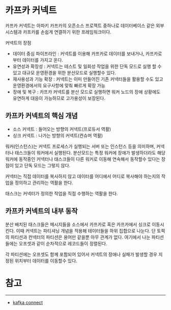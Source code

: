 # 카프카 커넥트

카프카 커넥트는 아파키 카프카의 오픈소스 프로젝트 중하나로 데이터베이스 같은 외부 시스템과 카프카를 손쉽게 연결하기 위한 프레임워크이다.

커넥트의 장점

* 데이터 중심 파이프라인 : 커넥트를 이용해 카프카로 데이터를 보내거나, 카프카로부터 데이터를 가지고 온다.
* 유연성과 확장성 : 커넥트는 테스트 및 일회성 작업을 위한 단독 모드로 실행 할 수 있고 대규모 운영환경을 위한 분산모드로 실행할수 있다.
* 재사용성과 기능 확장 : 커넥트는 이미 만들어진 기존 커넥터들을 활용할 수도 있고 운영환경에서의 요구사항에 맞춰 빠르게 확장 가능
* 장애 및 복구 : 카프카 커넥트를 분산 모드로 실행하면 워커 노드의 장애 상황에도 유연하게 대응이 가능하므로 고가용성이 보장된다.

## 카프카 커넥트의 핵심 개념

* 소스 커넥트 : 들어오는 방향의 커넥트(프로듀서 역활)
* 싱크 커넥트 : 나가는 방향의 커넥트(컨슈머 역활)

워커(인스턴스)는 커넥트 프로세스가 실행되는 서버 또는 인스턴스 등을 의미하며, 커넥터나 태스크들이 워커에서 실행된다.
분산모드는 특정 워커에 장애가 발생하더라도 해당 워커에 동작중인 커넥터나 태스크들이 다른 워커로 이동해 연속해서 동작할수 있다는 장점이 있고 단독 모드는 그렇지 않다.

커넥터는 직접 데이터를 복사하지 않고 데이터를 어디에서 어디로 복사해야 하는지의 작업을 정의하고 관리하는 역활을 한다.

태스크는 커넥터가 정의한 작업을 직접 수행하는 역활을 한다.

## 카프카 커넥트의 내부 동작

분산 배치된 태스크들은 메시지들을 소스에서 카프카로 혹은 카프카에서 싱크로 이동시킨다.
이때 커넥트는 파티셔닝 개념을 적용해 테이터들을 하위 집합으로 나눈다. 단 토픽의 파티션과 컨넥터의 파티션은 용어만 같을뿐 아무 관계가 없다.
여기에서 나눈 파티션들에는 오프셋과 같이 순차적으로 레코드들이 정렬된다.

각 파티션에는 오프셋도 함께 포함되어 있어서 커넥트의 장애나 실패가 발생할 경우 지정된 위치부터 데이터를 이동할수 있다.


# 참고

------

* [kafka connect](https://kafka.apache.org/documentation/#connect)
